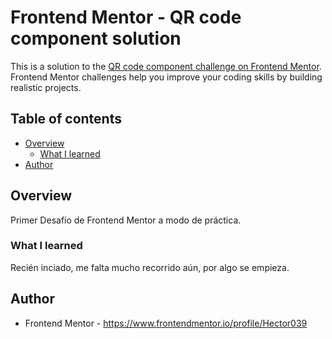 # Frontend Mentor - QR code component solution

This is a solution to the [QR code component challenge on Frontend Mentor](https://www.frontendmentor.io/challenges/qr-code-component-iux_sIO_H). Frontend Mentor challenges help you improve your coding skills by building realistic projects. 

## Table of contents

- [Overview](#overview)
  - [What I learned](#what-i-learned)
- [Author](#author)


## Overview
Primer Desafío de Frontend Mentor a modo de práctica.


### What I learned

Recién inciado, me falta mucho recorrido aún, por algo se empieza.


## Author

- Frontend Mentor - https://www.frontendmentor.io/profile/Hector039


